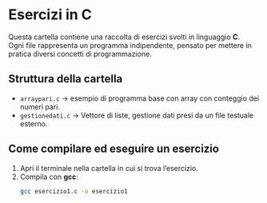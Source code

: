 # Esercizi in C

Questa cartella contiene una raccolta di esercizi svolti in linguaggio **C**.  
Ogni file rappresenta un programma indipendente, pensato per mettere in pratica diversi concetti di programmazione.

## Struttura della cartella

- `arraypari.c` → esempio di programma base con array con conteggio dei numeri pari.
- `gestionedati.c` → Vettore di liste, gestione dati presi da un file testuale esterno.

## Come compilare ed eseguire un esercizio

1. Apri il terminale nella cartella in cui si trova l’esercizio.  
2. Compila con **gcc**:  
   ```bash
   gcc esercizio1.c -o esercizio1
